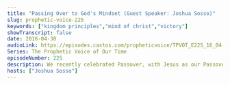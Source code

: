 ```yaml
---
title: "Passing Over to God's Mindset (Guest Speaker: Joshua Sosso)"
slug: prophetic-voice-225
keywords: ["kingdom principles","mind of christ","victory"]
showTranscript: false
date: 2016-04-30
audioLink: https://episodes.castos.com/propheticvoice/TPVOT_E225_16_04-30_5-01_Passing_Over_to_God%27s_Mindset.mp3
Series: The Prophetic Voice of Our Time
episodeNumber: 225
description: We recently celebrated Passover, with Jesus as our Passover lamb (and Lord of all!). What a glorious time it was. He is our Passover from the old mindset of the flesh, to the mind of the Spirit, life and peace in His name.
hosts: ["Joshua Sosso"]
---
```

